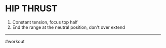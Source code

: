 # HIP THRUST
1. Constant tension, focus top half
2. End the range at the neutral position, don't over extend
>
---
#workout 